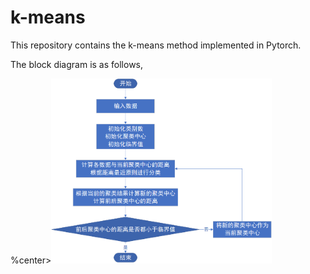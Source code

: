 # k-means
This repository contains the k-means method implemented in Pytorch.

The block diagram is as follows,

%center><img src="https://github.com/li-lindong/k-means/blob/main/block%20diagram.png" width=70%><center>
